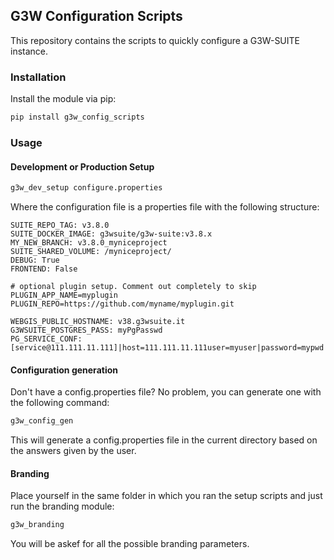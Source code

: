 ## G3W Configuration Scripts

This repository contains the scripts to quickly configure a G3W-SUITE instance.


### Installation

Install the module via pip:

```bash
pip install g3w_config_scripts
```

### Usage

#### Development or Production Setup

```bash
g3w_dev_setup configure.properties
```

Where the configuration file is a properties file with the following structure:

```properties
SUITE_REPO_TAG: v3.8.0
SUITE_DOCKER_IMAGE: g3wsuite/g3w-suite:v3.8.x
MY_NEW_BRANCH: v3.8.0_myniceproject
SUITE_SHARED_VOLUME: /myniceproject/
DEBUG: True
FRONTEND: False

# optional plugin setup. Comment out completely to skip
PLUGIN_APP_NAME=myplugin
PLUGIN_REPO=https://github.com/myname/myplugin.git

WEBGIS_PUBLIC_HOSTNAME: v38.g3wsuite.it
G3WSUITE_POSTGRES_PASS: myPgPasswd
PG_SERVICE_CONF: [service@111.111.11.111]|host=111.111.11.111user=myuser|password=mypwd|dbname=mydb|port=5432
```

#### Configuration generation

Don't have a config.properties file? No problem, you can generate one with the following command:

```bash
g3w_config_gen
```

This will generate a config.properties file in the current directory based on the answers given by the user.

#### Branding

Place yourself in the same folder in which you ran the setup scripts and just run the 
branding module:

```bash
g3w_branding
```

You will be askef for all the possible branding parameters.

